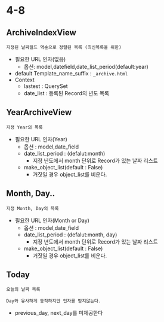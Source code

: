 # 4-8

## ArchiveIndexView

`지정된 날짜필드 역순으로 정렬된 목록 (최신목록을 위한)`

- 필요한 URL 인자(없음)
  - 옵션: model,datefield,date_list_period(default:year)
- default Template_name_suffix : `_archive.html`
- Context
  - lastest : QuerySet
  - date_list : 등록된 Record의 년도 목록

## YearArchiveView

`지정 Year의 목록`

- 필요한 URL 인자(Year)
  - 옵션 : model,date_field
  - date_list_period : (defalut:month)
    - 지정 년도에서 month 단위로 Record가 있는 날짜 리스트
  - make_object_list(default : False)
    - 거짓일 경우 object_list를 비운다.

## Month, Day.. 

`지정 Month, Day의 목록`

- 필요한 URL 인자(Month or Day)
  - 옵션 : model,date_field
  - date_list_period : (defalut:month, day)
    - 지정 년도에서 month 단위로 Record가 있는 날짜 리스트
  - make_object_list(default : False)
    - 거짓일 경우 object_list를 비운다.

## Today

`오늘의 날짜 목록`

`Day와 유사하게 동작하지만 인자를 받지않는다.`

- previous_day, next_day를 미제공한다